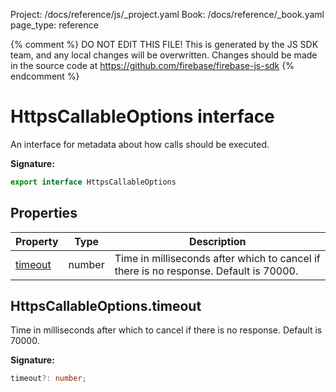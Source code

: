 Project: /docs/reference/js/_project.yaml
Book: /docs/reference/_book.yaml
page_type: reference

{% comment %}
DO NOT EDIT THIS FILE!
This is generated by the JS SDK team, and any local changes will be
overwritten. Changes should be made in the source code at
https://github.com/firebase/firebase-js-sdk
{% endcomment %}

# HttpsCallableOptions interface
An interface for metadata about how calls should be executed.

<b>Signature:</b>

```typescript
export interface HttpsCallableOptions 
```

## Properties

|  Property | Type | Description |
|  --- | --- | --- |
|  [timeout](./functions.httpscallableoptions.md#httpscallableoptionstimeout) | number | Time in milliseconds after which to cancel if there is no response. Default is 70000. |

## HttpsCallableOptions.timeout

Time in milliseconds after which to cancel if there is no response. Default is 70000.

<b>Signature:</b>

```typescript
timeout?: number;
```
